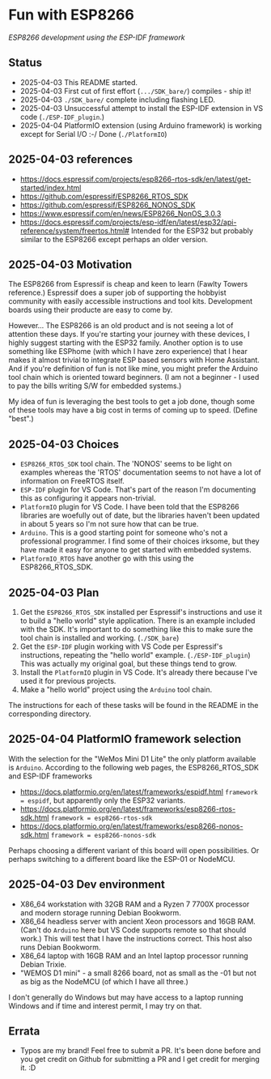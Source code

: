 # Fun with ESP8266

*ESP8266 development using the ESP-IDF framework*

## Status

* 2025-04-03 This README started.
* 2025-04-03 First cut of first effort (`.../SDK_bare/`) compiles - ship it!
* 2025-04-03 `./SDK_bare/` complete including flashing LED.
* 2025-04-03 Unsuccessful attempt to install the ESP-IDF extension in VS code (`./ESP-IDF_plugin`.)
* 2025-04-04 PlatformIO extension (using Arduino framework) is working except for Serial I/O :-/ Done (`./PlatformIO`)

## 2025-04-03 references

* <https://docs.espressif.com/projects/esp8266-rtos-sdk/en/latest/get-started/index.html>
* <https://github.com/espressif/ESP8266_RTOS_SDK>
* <https://github.com/espressif/ESP8266_NONOS_SDK>
* <https://www.espressif.com/en/news/ESP8266_NonOS_3.0.3>
* <https://docs.espressif.com/projects/esp-idf/en/latest/esp32/api-reference/system/freertos.html#> Intended for the ESP32 but probably similar to the ESP8266 except perhaps an older version.

## 2025-04-03 Motivation

The ESP8266 from Espressif is cheap and keen to learn (Fawlty Towers reference.) Espressif does a super job of supporting the hobbyist community with easily accessible instructions and tool kits. Development boards using their producte are easy to come by.

However... The ESP8266 is an old product and is not seeing a lot of attention these days. If you're starting your journey with these devices, I highly suggest starting with the ESP32 family. Another option is to use something like ESPhome (with which I have zero experience) that I hear makes it almost trivial to integrate ESP based sensors with Home Assistant. And if you're definition of fun is not like mine, you might prefer the Arduino tool chain which is oriented toward beginners. (I am not a beginner - I used to pay the bills writing S/W for embedded systems.)

My idea of fun is leveraging the best tools to get a job done, though some of these tools may have a big cost in terms of coming up to speed. (Define "best".)

## 2025-04-03 Choices

* `ESP8266_RTOS_SDK` tool chain. The 'NONOS' seems to be light on examples whereas the 'RTOS' documentation seems to not have a lot of information on FreeRTOS itself.
* `ESP-IDF` plugin for VS Code. That's part of the reason I'm documenting this as configuring it appears non-trivial.
* `PlatformIO` plugin for VS Code. I have been told that the ESP8266 libraries are woefully out of date, but the libraries haven't been updated in about 5 years so I'm not sure how that can be true.
* `Arduino`. This is a good starting point for someone who's not a professional programmer. I find some of their choices irksome, but they have made it easy for anyone to get started with embedded systems.
* `PlatformIO_RTOS` have another go with this using the ESP8266_RTOS_SDK.

## 2025-04-03 Plan

1. Get the `ESP8266_RTOS_SDK` installed per Espressif's instructions and use it to build a "hello world" style application. There is an example included with the SDK. It's important to do something like this to make sure the tool chain is installed and working. (`./SDK_bare`)
1. Get the `ESP-IDF` plugin working with VS Code per Espressif's instructions, repeating the "hello world" example. (`./ESP-IDF_plugin`) This was actually my original goal, but these things tend to grow.
1. Install the `PlatformIO` plugin in VS Code. It's already there because I've used it for previous projects.
1. Make a "hello world" project using the `Arduino` tool chain.

The instructions for each of these tasks will be found in the README in the corresponding directory.

## 2025-04-04 PlatformIO framework selection

With the selection for the "WeMos Mini D1 Lite" the only platform available is `Arduino`. According to the following web pages, the ESP8266_RTOS_SDK and ESP-IDF frameworks 

* <https://docs.platformio.org/en/latest/frameworks/espidf.html> `framework = espidf`, but apparently only the ESP32 variants.
* <https://docs.platformio.org/en/latest/frameworks/esp8266-rtos-sdk.html> `framework = esp8266-rtos-sdk`
* <https://docs.platformio.org/en/latest/frameworks/esp8266-nonos-sdk.html> `framework = esp8266-nonos-sdk`

Perhaps choosing a different variant of this board will open possibilities. Or perhaps switching to a different board like the ESP-01 or NodeMCU.

## 2025-04-03 Dev environment

* X86_64 workstation with 32GB RAM and a Ryzen 7 7700X processor and modern storage running Debian Bookworm.
* X86_64 headless server with ancient Xeon processors and 16GB RAM. (Can't do `Arduino` here but VS Code supports remote so that should work.) This will test that I have the instructions correct. This host also runs Debian Bookworm.
* X86_64 laptop with 16GB RAM and an Intel laptop processor running Debian Trixie.
* "WEMOS D1 mini" - a small 8266 board, not as small as the -01 but not as big as the NodeMCU (of which I have all three.)

I don't generally do Windows but may have access to a laptop running Windows and if time and interest permit, I may try on that.

## Errata

* Typos are my brand! Feel free to submit a PR. It's been done before and you get credit on Github for submitting a PR and I get credit for merging it. :D
